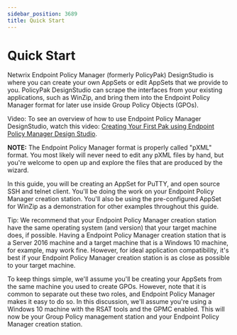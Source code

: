 ```yaml
---
sidebar_position: 3689
title: Quick Start
---
```


# Quick Start

Netwrix Endpoint Policy Manager (formerly PolicyPak) DesignStudio is where you can create your own AppSets or edit AppSets that we provide to you. PolicyPak DesignStudio can scrape the interfaces from your existing applications, such as WinZip, and bring them into the Endpoint Policy Manager format for later use inside Group Policy Objects (GPOs).

Video: To see an overview of how to use Endpoint Policy Manager DesignStudio, watch this video: [Creating Your First Pak using Endpoint Policy Manager Design Studio](../../../Video/ApplicationSettings/DesignStudio/FirstPak).

**NOTE:**  The Endpoint Policy Manager format is properly called "pXML" format. You most likely will never need to edit any pXML files by hand, but you're welcome to open up and explore the files that are produced by the wizard.

In this guide, you will be creating an AppSet for PuTTY, and open source SSH and telnet client. You'll be doing the work on your Endpoint Policy Manager creation station. You'll also be using the pre-configured AppSet for WinZip as a demonstration for other examples throughout this guide.

Tip: We recommend that your Endpoint Policy Manager creation station have the same operating system (and version) that your target machine does, if possible. Having a Endpoint Policy Manager creation station that is a Server 2016 machine and a target machine that is a Windows 10 machine, for example, may work fine. However, for ideal application compatibility, it's best if your Endpoint Policy Manager creation station is as close as possible to your target machine.

To keep things simple, we'll assume you'll be creating your AppSets from the same machine you used to create GPOs. However, note that it is common to separate out these two roles, and Endpoint Policy Manager makes it easy to do so. In this discussion, we'll assume you're using a Windows 10 machine with the RSAT tools and the GPMC enabled. This will now be your Group Policy management station and your Endpoint Policy Manager creation station.